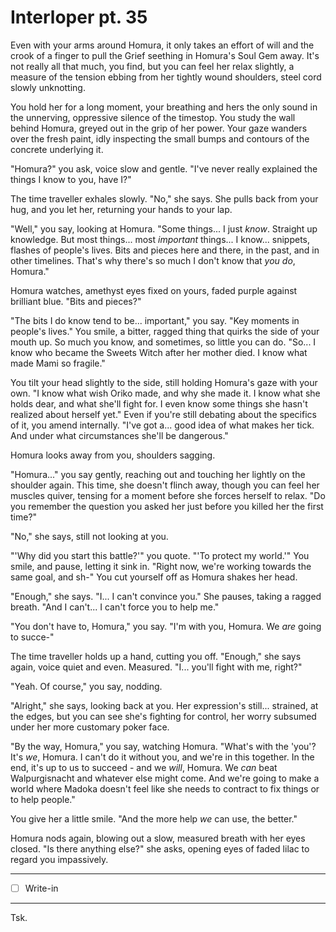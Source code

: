 # Interloper pt. 35

Even with your arms around Homura, it only takes an effort of will and the crook of a finger to pull the Grief seething in Homura's Soul Gem away. It's not really all that much, you find, but you can feel her relax slightly, a measure of the tension ebbing from her tightly wound shoulders, steel cord slowly unknotting.

You hold her for a long moment, your breathing and hers the only sound in the unnerving, oppressive silence of the timestop. You study the wall behind Homura, greyed out in the grip of her power. Your gaze wanders over the fresh paint, idly inspecting the small bumps and contours of the concrete underlying it.

"Homura?" you ask, voice slow and gentle. "I've never really explained the things I know to you, have I?"

The time traveller exhales slowly. "No," she says. She pulls back from your hug, and you let her, returning your hands to your lap.

"Well," you say, looking at Homura. "Some things... I just *know*. Straight up knowledge. But most things... most *important* things... I know\... snippets, flashes of people's lives. Bits and pieces here and there, in the past, and in other timelines. That's why there's so much I don't know that *you do*, Homura."

Homura watches, amethyst eyes fixed on yours, faded purple against brilliant blue. "Bits and pieces?"

"The bits I do know tend to be... important," you say. "Key moments in people's lives." You smile, a bitter, ragged thing that quirks the side of your mouth up. So much you know, and sometimes, so little you can do. "So... I know who became the Sweets Witch after her mother died. I know what made Mami so fragile."

You tilt your head slightly to the side, still holding Homura's gaze with your own. "I know what wish Oriko made, and why she made it. I know what she holds dear, and what she'll fight for. I even know some things she hasn't realized about herself yet." Even if you're still debating about the specifics of it, you amend internally. "I've got a... good idea of what makes her tick. And under what circumstances she'll be dangerous."

Homura looks away from you, shoulders sagging.

"Homura..." you say gently, reaching out and touching her lightly on the shoulder again. This time, she doesn't flinch away, though you can feel her muscles quiver, tensing for a moment before she forces herself to relax. "Do you remember the question you asked her just before you killed her the first time?"

"No," she says, still not looking at you.

"'Why did you start this battle?'" you quote. "'To protect my world.'" You smile, and pause, letting it sink in. "Right now, we're working towards the same goal, and sh-" You cut yourself off as Homura shakes her head.

"Enough," she says. "I... I can't convince you." She pauses, taking a ragged breath. "And I can't... I can't force you to help me."

"You don't have to, Homura," you say. "I'm with you, Homura. We *are* going to succe-"

The time traveller holds up a hand, cutting you off. "Enough," she says again, voice quiet and even. Measured. "I... you'll fight with me, right?"

"Yeah. Of course," you say, nodding.

"Alright," she says, looking back at you. Her expression's still... strained, at the edges, but you can see she's fighting for control, her worry subsumed under her more customary poker face.

"By the way, Homura," you say, watching Homura. "What's with the 'you'? It's *we*, Homura. I can't do it without you, and we're in this together. In the end, it's up to us to succeed - and we *will*, Homura. We *can* beat Walpurgisnacht and whatever else might come. And we're going to make a world where Madoka doesn't feel like she needs to contract to fix things or to help people."

You give her a little smile. "And the more help *we* can use, the better."

Homura nods again, blowing out a slow, measured breath with her eyes closed. "Is there anything else?" she asks, opening eyes of faded lilac to regard you impassively.

---

- [ ] Write-in

---

Tsk.
